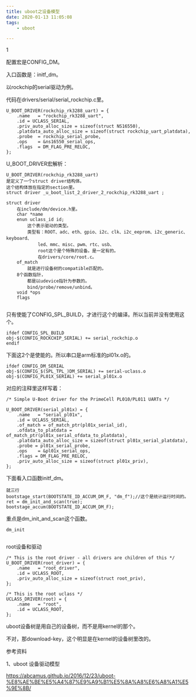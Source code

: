 ```yaml
---
title: uboot之设备模型
date: 2020-01-13 11:05:08
tags:
	- uboot

---
```


1

配置宏是CONFIG_DM。

入口函数是：initf_dm。

以rockchip的serial驱动为例。

代码在drivers/serial/serial_rockchip.c里。

```
U_BOOT_DRIVER(rockchip_rk3288_uart) = {
	.name	= "rockchip_rk3288_uart",
	.id	= UCLASS_SERIAL,
	.priv_auto_alloc_size = sizeof(struct NS16550),
	.platdata_auto_alloc_size = sizeof(struct rockchip_uart_platdata),
	.probe	= rockchip_serial_probe,
	.ops	= &ns16550_serial_ops,
	.flags	= DM_FLAG_PRE_RELOC,
};
```

U_BOOT_DRIVER宏解析：

```
U_BOOT_DRIVER(rockchip_rk3288_uart) 
是定义了一个struct driver结构体。
这个结构体放在指定的section里。
struct driver _u_boot_list_2_driver_2_rockchip_rk3288_uart ;
```

```
struct driver
	在include/dm/device.h里。
	char *name
	enun uclass_id id;
		这个表示驱动的类型。
		类型有：ROOT、adc、eth、gpio、i2c、clk、i2c_eeprom、i2c_generic、keyboard、
			led、mmc、misc、pwm、rtc、usb、
			root这个是个特殊的设备。是一定有的。
			在drivers/core/root.c。
	of_match
		就是进行设备树的compatible匹配的。
	8个函数指针，
		都是以udevice指针为参数的。
		bind/probe/remove/unbind。
	void *ops
	flags
	
```

只有使能了CONFIG_SPL_BUILD，才进行这个的编译。所以当前并没有使用这个。

```
ifdef CONFIG_SPL_BUILD
obj-$(CONFIG_ROCKCHIP_SERIAL) += serial_rockchip.o
endif
```

下面这2个是使能的。所以串口是arm标准的pl01x.o的。

```
ifdef CONFIG_DM_SERIAL
obj-$(CONFIG_$(SPL_TPL_)DM_SERIAL) += serial-uclass.o
obj-$(CONFIG_PL01X_SERIAL) += serial_pl01x.o
```

对应的注释里这样写着：

```
/* Simple U-Boot driver for the PrimeCell PL010/PL011 UARTs */
```

```
U_BOOT_DRIVER(serial_pl01x) = {
	.name	= "serial_pl01x",
	.id	= UCLASS_SERIAL,
	.of_match = of_match_ptr(pl01x_serial_id),
	.ofdata_to_platdata = of_match_ptr(pl01x_serial_ofdata_to_platdata),
	.platdata_auto_alloc_size = sizeof(struct pl01x_serial_platdata),
	.probe = pl01x_serial_probe,
	.ops	= &pl01x_serial_ops,
	.flags = DM_FLAG_PRE_RELOC,
	.priv_auto_alloc_size = sizeof(struct pl01x_priv),
};
```

下面看入口函数initf_dm。

```
就三行
bootstage_start(BOOTSTATE_ID_ACCUM_DM_F, "dm_f");//这个是统计运行时间的。
ret = dm_init_and_scan(true);
bootstage_accum(BOOTSTATE_ID_ACCUM_DM_F);
```

重点是dm_init_and_scan这个函数。

```
dm_init
	
```

root设备和驱动

```
/* This is the root driver - all drivers are children of this */
U_BOOT_DRIVER(root_driver) = {
	.name	= "root_driver",
	.id	= UCLASS_ROOT,
	.priv_auto_alloc_size = sizeof(struct root_priv),
};

/* This is the root uclass */
UCLASS_DRIVER(root) = {
	.name	= "root",
	.id	= UCLASS_ROOT,
};

```

uboot设备树是用自己的设备树，而不是用kernel的那个。

不对，那download-key，这个明显是在kernel的设备树里改的。



参考资料

1、uboot 设备驱动模型

https://abcamus.github.io/2016/12/23/uboot-%E8%AE%BE%E5%A4%87%E9%A9%B1%E5%8A%A8%E6%A8%A1%E5%9E%8B/